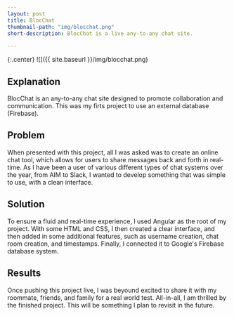 ```yaml
---
layout: post
title: BlocChat
thumbnail-path: "img/blocchat.png"
short-description: BlocChat is a live any-to-any chat site.

---
```


{:.center}
![]({{ site.baseurl }}/img/blocchat.png)

## Explanation

BlocChat is an any-to-any chat site designed to promote collaboration and communication. This was my firts project to use an external database (Firebase).

## Problem

When presented with this project, all I was asked was to create an online chat tool, which allows for users to share messages back and forth in real-time. As I have been a user of various different types of chat systems over the year, from AIM to Slack, I wanted to develop something that was simple to use, with a clean interface.

## Solution

To ensure a fluid and real-time experience, I used Angular as the root of my project. With some HTML and CSS, I then created a clear interface, and then added in some additional features, such as username creation, chat room creation, and timestamps. Finally, I connected it to Google's Firebase database system.

## Results

Once pushing this project live, I was beyound excited to share it with my roommate, friends, and family for a real world test. All-in-all, I am thrilled by the finished project. This will be something I plan to revisit in the future.
